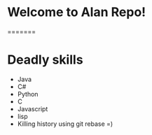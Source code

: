 # Welcome to Alan Repo!
=======
# Deadly skills
* Java
* C#
* Python
* C
* Javascript
* lisp
* Killing history using git rebase =)